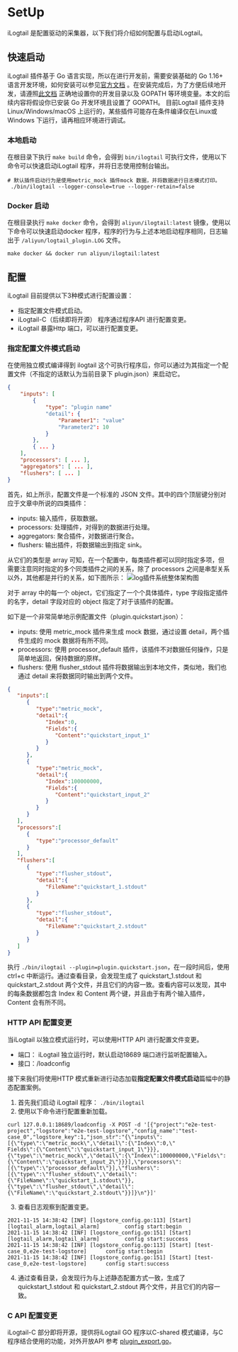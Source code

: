 # SetUp
iLogtail 是配置驱动的采集器，以下我们将介绍如何配置与启动iLogtail。

## 快速启动

iLogtail 插件基于 Go 语言实现，所以在进行开发前，需要安装基础的 Go 1.16+
语言开发环境，如何安装可以参见[官方文档](https://golang.org/doc/install?spm=ata.21736010.0.0.d4176268oeFyyi)
。在安装完成后，为了方便后续地开发，请遵照[此文档](https://golang.org/doc/code#Organization)
正确地设置你的开发目录以及 GOPATH 等环境变量。本文的后续内容将假设你已安装 Go 开发环境且设置了 GOPATH。
目前Logtail 插件支持Linux/Windows/macOS 上运行的，某些插件可能存在条件编译仅在Linux或Windows 下运行，请再相应环境进行调试。

### 本地启动
在根目录下执行 `make build` 命令，会得到 `bin/ilogtail` 可执行文件，使用以下命令可以快速启动iLogtail 程序，并将日志使用控制台输出。
```shell
# 默认插件启动行为是使用metric_mock 插件mock 数据，并将数据进行日志模式打印。
 ./bin/ilogtail --logger-console=true --logger-retain=false
```

### Docker 启动
在根目录执行 `make docker` 命令，会得到 `aliyun/ilogtail:latest` 镜像，使用以下命令可以快速启动docker 程序，程序的行为与上述本地启动程序相同，日志输出于 `/aliyun/logtail_plugin.LOG` 文件。
```shell
make docker && docker run aliyun/ilogtail:latest 
```

## 配置
iLogtail 目前提供以下3种模式进行配置设置：
- 指定配置文件模式启动。
- iLogtail-C（后续即将开源） 程序通过程序API 进行配置变更。
- iLogtail 暴露Http 端口，可以进行配置变更。

### 指定配置文件模式启动

在使用独立模式编译得到 ilogtail 这个可执行程序后，你可以通过为其指定一个配置文件（不指定的话默认为当前目录下 plugin.json）来启动它。
```json
{
    "inputs": [
        {
            "type": "plugin name"
            "detail": {
                "Parameter1": "value"
                "Parameter2": 10
            }
        },
        { ... }
    ],
    "processors": [ ... ],
    "aggregators": [ ... ],
    "flushers": [ ... ]
}
```
首先，如上所示，配置文件是一个标准的 JSON 文件。其中的四个顶层键分别对应于文章中所说的四类插件：

- inputs: 输入插件，获取数据。
- processors: 处理插件，对得到的数据进行处理。
- aggregators: 聚合插件，对数据进行聚合。
- flushers: 输出插件，将数据输出到指定 sink。

从它们的类型是 array 可知，在一个配置中，每类插件都可以同时指定多项，但需要注意同时指定的多个同类插件之间的关系，除了 processors 之间是串型关系以外，其他都是并行的关系，如下图所示：
![log插件系统整体架构图](https://sls-opensource.oss-us-west-1.aliyuncs.com/ilogtail/logtail-libPluginBase.png?versionId=CAEQMxiBgIDM6YCk6BciIDBjYmVkZjQ2Yjg5NzQwY2NhZjI4MmFmZDA2M2MwZTU2)

对于 array 中的每一个 object，它们指定了一个个具体插件，type 字段指定插件的名字，detail 字段对应的 object 指定了对于该插件的配置。

如下是一个非常简单地示例配置文件（plugin.quickstart.json）：

- inputs: 使用 metric_mock 插件来生成 mock 数据，通过设置 detail，两个插件生成的 mock 数据将有所不同。
- processors: 使用 processor_default 插件，该插件不对数据任何操作，只是简单地返回，保持数据的原样。
- flushers: 使用 flusher_stdout 插件将数据输出到本地文件，类似地，我们也通过 detail 来将数据同时输出到两个文件。

```json
{
   "inputs":[
      {
         "type":"metric_mock",
         "detail":{
            "Index":0,
            "Fields":{
               "Content":"quickstart_input_1"
            }
         }
      },
      {
         "type":"metric_mock",
         "detail":{
            "Index":100000000,
            "Fields":{
               "Content":"quickstart_input_2"
            }
         }
      }
   ],
   "processors":[
      {
         "type":"processor_default"
      }
   ],
   "flushers":[
      {
         "type":"flusher_stdout",
         "detail":{
            "FileName":"quickstart_1.stdout"
         }
      },
      {
         "type":"flusher_stdout",
         "detail":{
            "FileName":"quickstart_2.stdout"
         }
      }
   ]
}
```

执行 `./bin/ilogtail --plugin=plugin.quickstart.json`，在一段时间后，使用 ctrl+c 中断运行。通过查看目录，会发现生成了 quickstart_1.stdout 和 quickstart_2.stdout 两个文件，并且它们的内容一致。查看内容可以发现，其中的每条数据都包含 Index 和 Content 两个键，并且由于有两个输入插件，Content 会有所不同。

### HTTP API 配置变更

当iLogtail 以独立模式运行时，可以使用HTTP API 进行配置文件变更。
- 端口： iLogtail 独立运行时，默认启动18689 端口进行监听配置输入。
- 接口：/loadconfig

接下来我们将使用HTTP 模式重新进行动态加载**指定配置文件模式启动**篇幅中的静态配置案例。
1. 首先我们启动 iLogtail 程序： `./bin/ilogtail`
2. 使用以下命令进行配置重新加载。
```shell
curl 127.0.0.1:18689/loadconfig -X POST -d '[{"project":"e2e-test-project","logstore":"e2e-test-logstore","config_name":"test-case_0","logstore_key":1,"json_str":"{\"inputs\":[{\"type\":\"metric_mock\",\"detail\":{\"Index\":0,\"
Fields\":{\"Content\":\"quickstart_input_1\"}}},{\"type\":\"metric_mock\",\"detail\":{\"Index\":100000000,\"Fields\":{\"Content\":\"quickstart_input_2\"}}}],\"processors\":[{\"type\":\"processor_default\"}],\"flushers\":[{\"type\":\"flusher_stdout\",\"detail\":{\"FileName\":\"quickstart_1.stdout\"}},{\"type\":\"flusher_stdout\",\"detail\":{\"FileName\":\"quickstart_2.stdout\"}}]}\n"}]'
```
3. 查看日志观察到配置变更。
```log
2021-11-15 14:38:42 [INF] [logstore_config.go:113] [Start] [logtail_alarm,logtail_alarm]        config start:begin      
2021-11-15 14:38:42 [INF] [logstore_config.go:151] [Start] [logtail_alarm,logtail_alarm]        config start:success    
2021-11-15 14:38:42 [INF] [logstore_config.go:113] [Start] [test-case_0,e2e-test-logstore]      config start:begin      
2021-11-15 14:38:42 [INF] [logstore_config.go:151] [Start] [test-case_0,e2e-test-logstore]      config start:success
```
4. 通过查看目录，会发现行为与上述静态配置方式一致，生成了 quickstart_1.stdout 和 quickstart_2.stdout 两个文件，并且它们的内容一致。

### C API 配置变更

iLogtail-C 部分即将开源，提供将iLogtail GO 程序以C-shared 模式编译，与C 程序结合使用的功能，对外开放API 参考 [plugin_export.go](../../../main/plugin_export.go)。

